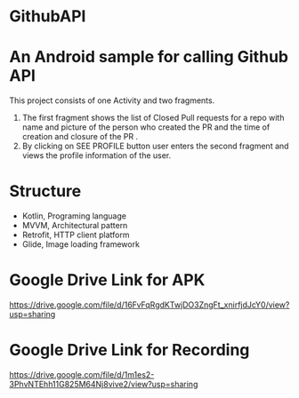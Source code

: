 # GithubAPI

# An Android sample for calling Github API

This project consists of one Activity and two fragments.
1) The first fragment shows the list of Closed Pull requests for a repo with name and picture of the
person who created the PR and the time of creation and closure of the PR .
2) By clicking on SEE PROFILE button user enters the second fragment and views the profile 
information of the user.

Structure
=========

* Kotlin, Programing language
* MVVM, Architectural pattern
* Retrofit, HTTP client platform
* Glide, Image loading framework

Google Drive Link for APK
=========
https://drive.google.com/file/d/16FvFqRgdKTwjDO3ZngFt_xnirfjdJcY0/view?usp=sharing


Google Drive Link for Recording
=========
https://drive.google.com/file/d/1m1es2-3PhvNTEhh11G825M64Nj8vive2/view?usp=sharing
